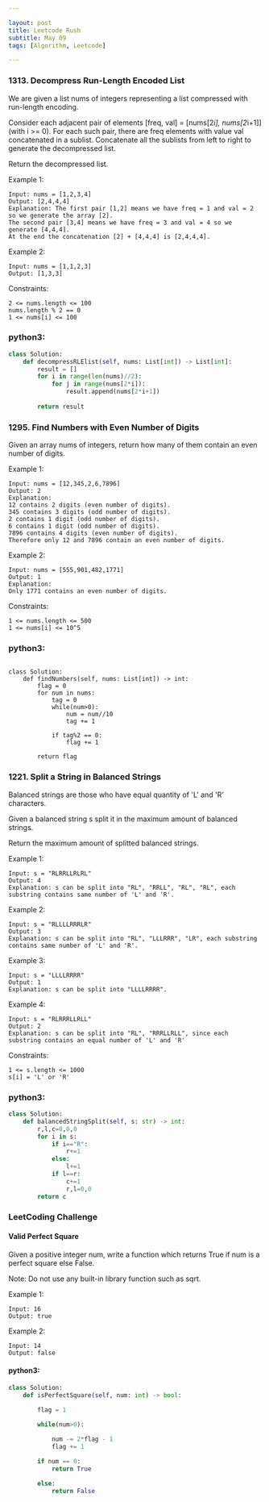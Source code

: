 ```yaml
---

layout: post
title: Leetcode Rush
subtitle: May 09
tags: [Algorithm, Leetcode]

---
```



### 1313. Decompress Run-Length Encoded List


We are given a list nums of integers representing a list compressed with run-length encoding.

Consider each adjacent pair of elements [freq, val] = [nums[2*i], nums[2*i+1]] (with i >= 0).  For each such pair, there are freq elements with value val concatenated in a sublist. Concatenate all the sublists from left to right to generate the decompressed list.

Return the decompressed list.

 

Example 1:

```
Input: nums = [1,2,3,4]
Output: [2,4,4,4]
Explanation: The first pair [1,2] means we have freq = 1 and val = 2 so we generate the array [2].
The second pair [3,4] means we have freq = 3 and val = 4 so we generate [4,4,4].
At the end the concatenation [2] + [4,4,4] is [2,4,4,4].
```

Example 2:

```
Input: nums = [1,1,2,3]
Output: [1,3,3]
```

Constraints:

```
2 <= nums.length <= 100
nums.length % 2 == 0
1 <= nums[i] <= 100
```

### python3:

```python
class Solution:
    def decompressRLElist(self, nums: List[int]) -> List[int]:
        result = []
        for i in range(len(nums)//2):
            for j in range(nums[2*i]):
                result.append(nums[2*i+1])
                
        return result
```



### 1295. Find Numbers with Even Number of Digits

Given an array nums of integers, return how many of them contain an even number of digits.
 

Example 1:

```
Input: nums = [12,345,2,6,7896]
Output: 2
Explanation: 
12 contains 2 digits (even number of digits). 
345 contains 3 digits (odd number of digits). 
2 contains 1 digit (odd number of digits). 
6 contains 1 digit (odd number of digits). 
7896 contains 4 digits (even number of digits). 
Therefore only 12 and 7896 contain an even number of digits.
```


Example 2:

```
Input: nums = [555,901,482,1771]
Output: 1 
Explanation: 
Only 1771 contains an even number of digits.
``` 

Constraints:

```
1 <= nums.length <= 500
1 <= nums[i] <= 10^5
```

### python3:

```python3

class Solution:
    def findNumbers(self, nums: List[int]) -> int:
        flag = 0
        for num in nums:
            tag = 0
            while(num>0):
                num = num//10
                tag += 1

            if tag%2 == 0:
                flag += 1

        return flag
 ```
 
### 1221. Split a String in Balanced Strings


Balanced strings are those who have equal quantity of 'L' and 'R' characters.

Given a balanced string s split it in the maximum amount of balanced strings.

Return the maximum amount of splitted balanced strings.

 

Example 1:

```
Input: s = "RLRRLLRLRL"
Output: 4
Explanation: s can be split into "RL", "RRLL", "RL", "RL", each substring contains same number of 'L' and 'R'.
```


Example 2:

```
Input: s = "RLLLLRRRLR"
Output: 3
Explanation: s can be split into "RL", "LLLRRR", "LR", each substring contains same number of 'L' and 'R'.
```

Example 3:

```
Input: s = "LLLLRRRR"
Output: 1
Explanation: s can be split into "LLLLRRRR".
```

Example 4:

```
Input: s = "RLRRRLLRLL"
Output: 2
Explanation: s can be split into "RL", "RRRLLRLL", since each substring contains an equal number of 'L' and 'R'
``` 

Constraints:

```
1 <= s.length <= 1000
s[i] = 'L' or 'R'
```
 
 
### python3:
 
```python
class Solution:
    def balancedStringSplit(self, s: str) -> int:
        r,l,c=0,0,0
        for i in s:
            if i=="R":
                r+=1
            else:
                l+=1
            if l==r:
                c+=1
                r,l=0,0
        return c
```


### LeetCoding Challenge

#### Valid Perfect Square

Given a positive integer num, write a function which returns True if num is a perfect square else False.

Note: Do not use any built-in library function such as sqrt.

Example 1:

```
Input: 16
Output: true
```

Example 2:

```
Input: 14
Output: false
```

#### python3:


```python
class Solution:
    def isPerfectSquare(self, num: int) -> bool:
        
        flag = 1

        while(num>0):

            num -= 2*flag - 1
            flag += 1

        if num == 0:
            return True

        else:
            return False

```